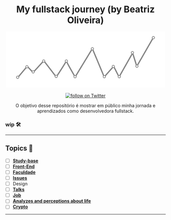 <h1 align="center">
My fullstack journey (by Beatriz Oliveira)
</h1>

<p align="center">
    <img width="500" src="./img/banner.png" />
</p>

<p align="center">
<a href="https://twitter.com/intent/follow?screen_name=biantris_">
   <img src="https://img.shields.io/twitter/follow/biantris_?style=social&logo=twitter"
    alt="follow on Twitter"></a>
</p>

<p align="center">
O objetivo desse repositório é mostrar em público minha jornada e aprendizados como desenvolvedora fullstack.
</p>

### wip 🛠️ 
---
## Topics 📌
- [ ] [**Study-base**](https://gist.github.com/beatrizoliveiira/698cf1e4c2a9a677e3c96bfd15f1fd54) 
- [ ] [**Front-End**](https://github.com/beatrizoliveiira/my-fullstack-journey/blob/master/src/front-end/front-end.md)
- [ ] [**Faculdade**](https://github.com/beatrizoliveiira/my-fullstack-journey/blob/master/src/faculdade/faculdade.md)
- [ ] [**Issues**](https://github.com/beatrizoliveiira/my-fullstack-journey/blob/master/src/issues/issues.md)
- [ ] Design
- [ ] [**Talks**](https://github.com/beatrizoliveiira/my-fullstack-journey/blob/master/src/talks/talks.md)
- [ ] [**Job**](https://github.com/beatrizoliveiira/my-fullstack-journey/blob/master/src/job/job.md)
- [ ] [**Analyzes and perceptions about life**](https://github.com/beatrizoliveiira/my-fullstack-journey/blob/master/src/analyzes-perceptions/analyzes-perceptions.md)
- [ ] [**Crypto**](https://github.com/beatrizoliveiira/my-fullstack-journey/blob/master/src/crypto/crypto.md)
---
